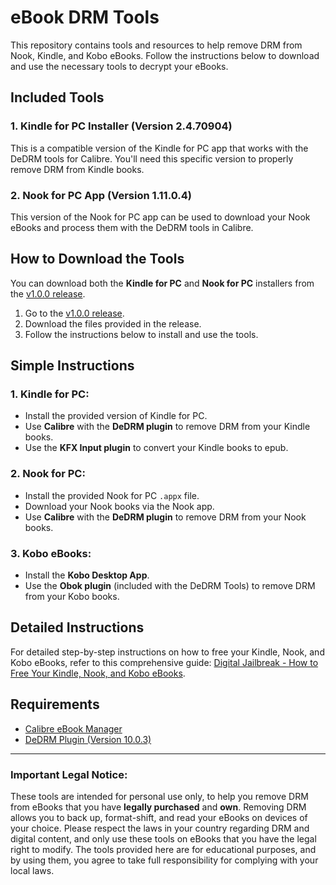 # eBook DRM Tools

This repository contains tools and resources to help remove DRM from Nook, Kindle, and Kobo eBooks. Follow the instructions below to download and use the necessary tools to decrypt your eBooks.

## Included Tools

### 1. **Kindle for PC Installer (Version 2.4.70904)**
This is a compatible version of the Kindle for PC app that works with the DeDRM tools for Calibre. You'll need this specific version to properly remove DRM from Kindle books.

### 2. **Nook for PC App (Version 1.11.0.4)**
This version of the Nook for PC app can be used to download your Nook eBooks and process them with the DeDRM tools in Calibre.

## How to Download the Tools

You can download both the **Kindle for PC** and **Nook for PC** installers from the [v1.0.0 release](https://github.com/mandikaye/eBook-DRM-Tools/releases/tag/v1.0.0).

1. Go to the [v1.0.0 release](https://github.com/mandikaye/eBook-DRM-Tools/releases/tag/v1.0.0).
2. Download the files provided in the release.
3. Follow the instructions below to install and use the tools.

## Simple Instructions

### 1. **Kindle for PC**:
- Install the provided version of Kindle for PC.
- Use **Calibre** with the **DeDRM plugin** to remove DRM from your Kindle books.
- Use the **KFX Input plugin** to convert your Kindle books to epub.

### 2. **Nook for PC**:
- Install the provided Nook for PC `.appx` file.
- Download your Nook books via the Nook app.
- Use **Calibre** with the **DeDRM plugin** to remove DRM from your Nook books.

### 3. **Kobo eBooks**:
- Install the **Kobo Desktop App**.
- Use the **Obok plugin** (included with the DeDRM Tools) to remove DRM from your Kobo books.

## Detailed Instructions

For detailed step-by-step instructions on how to free your Kindle, Nook, and Kobo eBooks, refer to this comprehensive guide: [Digital Jailbreak - How to Free Your Kindle, Nook, and Kobo eBooks](https://www.reddit.com/r/Calibre/comments/1g0zxty/digital_jailbreak_how_to_free_your_kindle_nook/).

## Requirements

- [Calibre eBook Manager](https://calibre-ebook.com/download)
- [DeDRM Plugin (Version 10.0.3)](https://github.com/noDRM/DeDRM_tools/releases/tag/v10.0.3)

---
### Important Legal Notice:
These tools are intended for personal use only, to help you remove DRM from eBooks that you have **legally purchased** and **own**. Removing DRM allows you to back up, format-shift, and read your eBooks on devices of your choice. Please respect the laws in your country regarding DRM and digital content, and only use these tools on eBooks that you have the legal right to modify. The tools provided here are for educational purposes, and by using them, you agree to take full responsibility for complying with your local laws.

